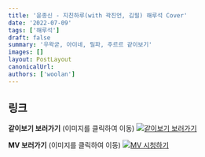 ```yaml
---
title: '윤종신 - 지친하루(with 곽진언, 김필) 해루석 Cover'
date: '2022-07-09'
tags: ['해루석']
draft: false
summary: '우왁굳, 아이네, 릴파, 주르르 같이보기'
images: []
layout: PostLayout
canonicalUrl:
authors: ['woolan']
---
```


## 링크

**같이보기 보러가기** (이미지를 클릭하여 이동)
[![같이보기 보러가기](https://cdn.discordapp.com/attachments/1136601898116464710/1211650793904807976/logo.png?ex=65eef8bc&is=65dc83bc&hm=95dc0e08c1f43025dd60def429896697b3787a9f923593eb50b24e9fb6280361&)](https://cafe.naver.com/steamindiegame/6815933)

**MV 보러가기** (이미지를 클릭하여 이동)
[![MV 시청하기](https://i.ytimg.com/vi/H_W_u4q5KuQ/maxresdefault.jpg)](https://youtu.be/H_W_u4q5KuQ)
